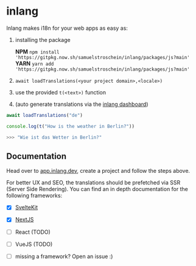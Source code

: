 # inlang
Inlang makes i18n for your web apps as easy as:
1. installing the package   

   **NPM**    `npm install 'https://gitpkg.now.sh/samuelstroschein/inlang/packages/js?main'`  
   **YARN**  `yarn add 'https://gitpkg.now.sh/samuelstroschein/inlang/packages/js?main'`
   
   
3. `await loadTranslations(<your project domain>,<locale>)` 
4. use the provided `t(<text>)` function
5. (auto generate translations via the [inlang dashboard](https://app.inlang.dev)) 

```JavaScript
await loadTranslations("de")

console.log(t("How is the weather in Berlin?"))

>>> "Wie ist das Wetter in Berlin?"
```

## Documentation

Head over to [app.inlang.dev](https://app.inlang.dev), create a project and follow the steps above. 

For better UX and SEO, the translations should be prefetched via SSR (Server Side Rendering). 
You can find an in depth documentation for the following frameworks: 

- [x] [SvelteKit](documentation/sveltekit.md)
- [x] [NextJS](documentation/nextjs.md)
- [ ] React (TODO)
- [ ] VueJS (TODO)
- [ ] missing a framework? Open an issue :)


